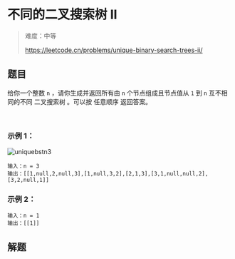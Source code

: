 # 不同的二叉搜索树 II

> 难度：中等
>
> https://leetcode.cn/problems/unique-binary-search-trees-ii/

## 题目

给你一个整数 `n` ，请你生成并返回所有由 `n` 个节点组成且节点值从 `1` 到 `n` 互不相同的不同 二叉搜索树 。可以按 任意顺序 返回答案。

 

### 示例 1：

![uniquebstn3](https://user-images.githubusercontent.com/7553998/219610912-7539b1d1-bf78-471c-bf52-1567425fcc8f.jpeg)

```
输入：n = 3
输出：[[1,null,2,null,3],[1,null,3,2],[2,1,3],[3,1,null,null,2],[3,2,null,1]]
```

### 示例 2：
```
输入：n = 1
输出：[[1]]
```

## 解题

```typescript

```